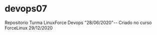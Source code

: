 # devops07
Repositorio Turma LinuxForce Devops "28/06/2020"-- Criado no curso ForceLinux 29/12/2020
